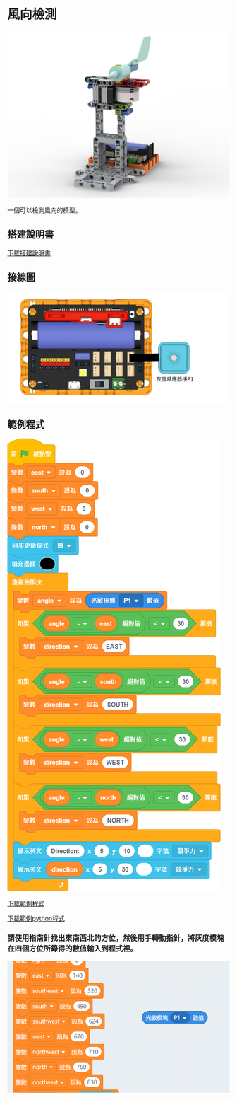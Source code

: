 # 風向檢測

![](./images/wind_direction_robotbit.png)

一個可以檢測風向的模型。

## 搭建說明書

[下載搭建說明書](https://github.com/kittenbothk/kittenbothk/raw/master/Kits/future_weather/instructions/wind_direction_robotbit.pdf)

## 接線圖

![](./images/direction_robotbit_wiring.png)

## 範例程式

![](./images/wind_direction_code.png)

[下載範例程式](https://github.com/kittenbothk/kittenbothk/raw/master/Kits/future_weather/sb3/5_wind_direction.sb3)

[下載範例python程式](https://github.com/kittenbothk/kittenbothk/raw/master/Kits/future_weather/py/5_wind_direction.py)

### 請使用指南針找出東南西北的方位，然後用手轉動指針，將灰度模塊在四個方位所錄得的數值輸入到程式裡。

![](./images/complete_grayscale_code1.png)